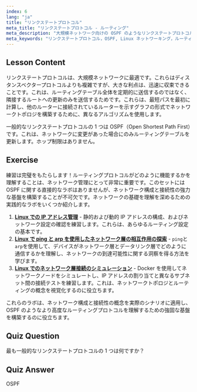 ```yaml
---
index: 6
lang: "ja"
title: "リンクステートプロトコル"
meta_title: "リンクステートプロトコル - ルーティング"
meta_description: "大規模ネットワーク向けの OSPF のようなリンクステートプロトコルについて学びましょう。それらの高速な収束とルーティングテーブルの更新方法を理解してください。Linux ネットワーキングの旅を始めましょう！"
meta_keywords: "リンクステートプロトコル，OSPF, Linux ネットワーキング，ルーティングプロトコル，ネットワークトポロジ，初心者"
---
```


## Lesson Content

リンクステートプロトコルは、大規模ネットワークに最適です。これらはディスタンスベクタープロトコルよりも複雑ですが、大きな利点は、迅速に収束できることです。これは、ルーティングテーブル全体を定期的に送信するのではなく、隣接するルートへの更新のみを送信するためです。これらは、最短パスを最初に計算し、他のルーターに接続されているルーターを示すグラフの形式でネットワークトポロジを構築するために、異なるアルゴリズムを使用します。

一般的なリンクステートプロトコルの 1 つは OSPF（Open Shortest Path First）です。これは、ネットワークに変更があった場合にのみルーティングテーブルを更新します。ホップ制限はありません。

## Exercise

練習は完璧をもたらします！ルーティングプロトコルがどのように機能するかを理解することは、ネットワーク管理にとって非常に重要です。このセットには OSPF に関する直接的なラボはありませんが、ネットワーク構成と接続性の強力な基盤を構築することが不可欠です。ネットワークの基礎を理解を深めるための実践的なラボをいくつか紹介します。

1. **[Linux での IP アドレス管理](https://labex.io/ja/labs/comptia-manage-ip-addressing-in-linux-592736)** - 静的および動的 IP アドレスの構成、およびネットワーク設定の確認を練習します。これらは、あらゆるルーティング設定の基本です。
2. **[Linux で ping と arp を使用したネットワーク層の相互作用の探索](https://labex.io/ja/labs/comptia-explore-network-layer-interaction-with-ping-and-arp-in-linux-592746)** - `ping`と`arp`を使用して、デバイスがネットワーク層とデータリンク層でどのように通信するかを理解し、ネットワークの到達可能性に関する洞察を得る方法を学びます。
3. **[Linux でのネットワーク層接続のシミュレーション](https://labex.io/ja/labs/comptia-simulate-network-layer-connectivity-in-linux-592752)** - Docker を使用してネットワークノードをシミュレートし、IP アドレスの割り当てと異なるサブネット間の接続テストを練習します。これは、ネットワークトポロジとルーティングの概念を視覚化するのに役立ちます。

これらのラボは、ネットワーク構成と接続性の概念を実際のシナリオに適用し、OSPF のようなより高度なルーティングプロトコルを理解するための強固な基盤を構築するのに役立ちます。

## Quiz Question

最も一般的なリンクステートプロトコルの 1 つは何ですか？

## Quiz Answer

OSPF
